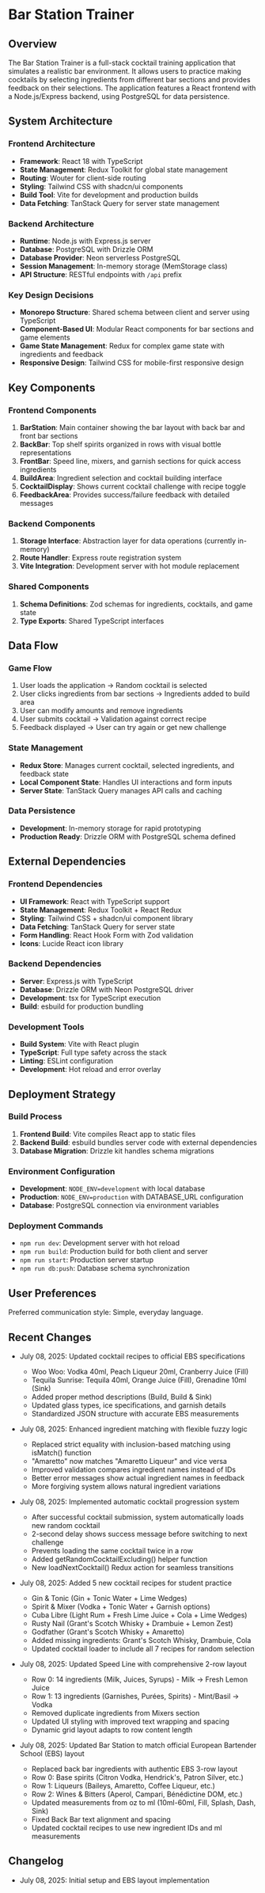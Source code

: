 # Bar Station Trainer

## Overview

The Bar Station Trainer is a full-stack cocktail training application that simulates a realistic bar environment. It allows users to practice making cocktails by selecting ingredients from different bar sections and provides feedback on their selections. The application features a React frontend with a Node.js/Express backend, using PostgreSQL for data persistence.

## System Architecture

### Frontend Architecture
- **Framework**: React 18 with TypeScript
- **State Management**: Redux Toolkit for global state management
- **Routing**: Wouter for client-side routing
- **Styling**: Tailwind CSS with shadcn/ui components
- **Build Tool**: Vite for development and production builds
- **Data Fetching**: TanStack Query for server state management

### Backend Architecture
- **Runtime**: Node.js with Express.js server
- **Database**: PostgreSQL with Drizzle ORM
- **Database Provider**: Neon serverless PostgreSQL
- **Session Management**: In-memory storage (MemStorage class)
- **API Structure**: RESTful endpoints with `/api` prefix

### Key Design Decisions
- **Monorepo Structure**: Shared schema between client and server using TypeScript
- **Component-Based UI**: Modular React components for bar sections and game elements
- **Game State Management**: Redux for complex game state with ingredients and feedback
- **Responsive Design**: Tailwind CSS for mobile-first responsive design

## Key Components

### Frontend Components
1. **BarStation**: Main container showing the bar layout with back bar and front bar sections
2. **BackBar**: Top shelf spirits organized in rows with visual bottle representations
3. **FrontBar**: Speed line, mixers, and garnish sections for quick access ingredients
4. **BuildArea**: Ingredient selection and cocktail building interface
5. **CocktailDisplay**: Shows current cocktail challenge with recipe toggle
6. **FeedbackArea**: Provides success/failure feedback with detailed messages

### Backend Components
1. **Storage Interface**: Abstraction layer for data operations (currently in-memory)
2. **Route Handler**: Express route registration system
3. **Vite Integration**: Development server with hot module replacement

### Shared Components
1. **Schema Definitions**: Zod schemas for ingredients, cocktails, and game state
2. **Type Exports**: Shared TypeScript interfaces

## Data Flow

### Game Flow
1. User loads the application → Random cocktail is selected
2. User clicks ingredients from bar sections → Ingredients added to build area
3. User can modify amounts and remove ingredients
4. User submits cocktail → Validation against correct recipe
5. Feedback displayed → User can try again or get new challenge

### State Management
- **Redux Store**: Manages current cocktail, selected ingredients, and feedback state
- **Local Component State**: Handles UI interactions and form inputs
- **Server State**: TanStack Query manages API calls and caching

### Data Persistence
- **Development**: In-memory storage for rapid prototyping
- **Production Ready**: Drizzle ORM with PostgreSQL schema defined

## External Dependencies

### Frontend Dependencies
- **UI Framework**: React with TypeScript support
- **State Management**: Redux Toolkit + React Redux
- **Styling**: Tailwind CSS + shadcn/ui component library
- **Data Fetching**: TanStack Query for server state
- **Form Handling**: React Hook Form with Zod validation
- **Icons**: Lucide React icon library

### Backend Dependencies
- **Server**: Express.js with TypeScript
- **Database**: Drizzle ORM with Neon PostgreSQL driver
- **Development**: tsx for TypeScript execution
- **Build**: esbuild for production bundling

### Development Tools
- **Build System**: Vite with React plugin
- **TypeScript**: Full type safety across the stack
- **Linting**: ESLint configuration
- **Development**: Hot reload and error overlay

## Deployment Strategy

### Build Process
1. **Frontend Build**: Vite compiles React app to static files
2. **Backend Build**: esbuild bundles server code with external dependencies
3. **Database Migration**: Drizzle kit handles schema migrations

### Environment Configuration
- **Development**: `NODE_ENV=development` with local database
- **Production**: `NODE_ENV=production` with DATABASE_URL configuration
- **Database**: PostgreSQL connection via environment variables

### Deployment Commands
- `npm run dev`: Development server with hot reload
- `npm run build`: Production build for both client and server
- `npm run start`: Production server startup
- `npm run db:push`: Database schema synchronization

## User Preferences

Preferred communication style: Simple, everyday language.

## Recent Changes

- July 08, 2025: Updated cocktail recipes to official EBS specifications
  - Woo Woo: Vodka 40ml, Peach Liqueur 20ml, Cranberry Juice (Fill)
  - Tequila Sunrise: Tequila 40ml, Orange Juice (Fill), Grenadine 10ml (Sink)
  - Added proper method descriptions (Build, Build & Sink)
  - Updated glass types, ice specifications, and garnish details
  - Standardized JSON structure with accurate EBS measurements

- July 08, 2025: Enhanced ingredient matching with flexible fuzzy logic
  - Replaced strict equality with inclusion-based matching using isMatch() function
  - "Amaretto" now matches "Amaretto Liqueur" and vice versa
  - Improved validation compares ingredient names instead of IDs
  - Better error messages show actual ingredient names in feedback
  - More forgiving system allows natural ingredient variations

- July 08, 2025: Implemented automatic cocktail progression system
  - After successful cocktail submission, system automatically loads new random cocktail
  - 2-second delay shows success message before switching to next challenge
  - Prevents loading the same cocktail twice in a row
  - Added getRandomCocktailExcluding() helper function
  - New loadNextCocktail() Redux action for seamless transitions

- July 08, 2025: Added 5 new cocktail recipes for student practice
  - Gin & Tonic (Gin + Tonic Water + Lime Wedges)
  - Spirit & Mixer (Vodka + Tonic Water + Garnish options)
  - Cuba Libre (Light Rum + Fresh Lime Juice + Cola + Lime Wedges)
  - Rusty Nail (Grant's Scotch Whisky + Drambuie + Lemon Zest)
  - Godfather (Grant's Scotch Whisky + Amaretto)
  - Added missing ingredients: Grant's Scotch Whisky, Drambuie, Cola
  - Updated cocktail loader to include all 7 recipes for random selection

- July 08, 2025: Updated Speed Line with comprehensive 2-row layout
  - Row 0: 14 ingredients (Milk, Juices, Syrups) - Milk → Fresh Lemon Juice
  - Row 1: 13 ingredients (Garnishes, Purées, Spirits) - Mint/Basil → Vodka  
  - Removed duplicate ingredients from Mixers section
  - Updated UI styling with improved text wrapping and spacing
  - Dynamic grid layout adapts to row content length

- July 08, 2025: Updated Bar Station to match official European Bartender School (EBS) layout
  - Replaced back bar ingredients with authentic EBS 3-row layout
  - Row 0: Base spirits (Citron Vodka, Hendrick's, Patron Silver, etc.)
  - Row 1: Liqueurs (Baileys, Amaretto, Coffee Liqueur, etc.)
  - Row 2: Wines & Bitters (Aperol, Campari, Bénédictine DOM, etc.)
  - Updated measurements from oz to ml (10ml-60ml, Fill, Splash, Dash, Sink)
  - Fixed Back Bar text alignment and spacing
  - Updated cocktail recipes to use new ingredient IDs and ml measurements

## Changelog

- July 08, 2025: Initial setup and EBS layout implementation